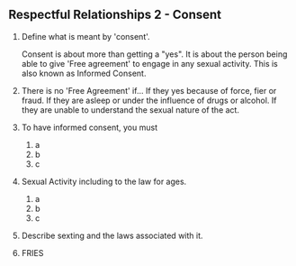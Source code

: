 ## Respectful Relationships 2 - Consent

1. Define what is meant by 'consent'.

	Consent is about more than getting a "yes". It is about the person being able to give 'Free agreement' to engage in any sexual activity. This is also known as Informed Consent.
1. There is no 'Free Agreement' if...
	If they yes because of force, fier or fraud.
	If they are asleep or under the influence of drugs or alcohol.
	If they are unable to understand the sexual nature of the act.
	
1. To have informed consent, you must

	1.  a
	2. b
	3. c

2. Sexual Activity including to the law for ages.

	1. a
	2. b
	3. c

3. Describe sexting and the laws associated with it.

4. FRIES